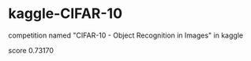 # kaggle-CIFAR-10

competition named "CIFAR-10 - Object Recognition in Images" in kaggle

score 0.73170
